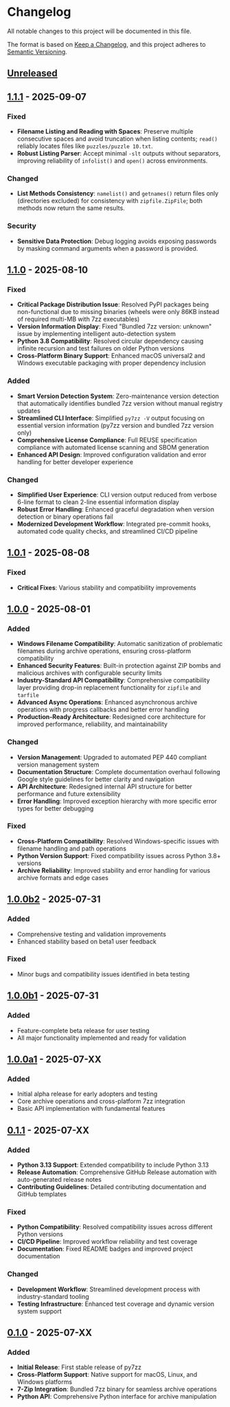 <!--
SPDX-License-Identifier: MIT
SPDX-FileCopyrightText: 2025 py7zz contributors
-->

# Changelog

All notable changes to this project will be documented in this file.

The format is based on [Keep a Changelog](https://keepachangelog.com/en/1.0.0/),
and this project adheres to [Semantic Versioning](https://semver.org/spec/v2.0.0.html).

## [Unreleased]

## [1.1.1] - 2025-09-07

### Fixed
- **Filename Listing and Reading with Spaces**: Preserve multiple consecutive spaces and avoid truncation when listing contents; `read()` reliably locates files like `puzzles/puzzle 10.txt`.
- **Robust Listing Parser**: Accept minimal `-slt` outputs without separators, improving reliability of `infolist()` and `open()` across environments.

### Changed
- **List Methods Consistency**: `namelist()` and `getnames()` return files only (directories excluded) for consistency with `zipfile.ZipFile`; both methods now return the same results.

### Security
- **Sensitive Data Protection**: Debug logging avoids exposing passwords by masking command arguments when a password is provided.

## [1.1.0] - 2025-08-10

### Fixed
- **Critical Package Distribution Issue**: Resolved PyPI packages being non-functional due to missing binaries (wheels were only 86KB instead of required multi-MB with 7zz executables)
- **Version Information Display**: Fixed "Bundled 7zz version: unknown" issue by implementing intelligent auto-detection system
- **Python 3.8 Compatibility**: Resolved circular dependency causing infinite recursion and test failures on older Python versions
- **Cross-Platform Binary Support**: Enhanced macOS universal2 and Windows executable packaging with proper dependency inclusion

### Added
- **Smart Version Detection System**: Zero-maintenance version detection that automatically identifies bundled 7zz version without manual registry updates
- **Streamlined CLI Interface**: Simplified `py7zz -V` output focusing on essential version information (py7zz version and bundled 7zz version only)
- **Comprehensive License Compliance**: Full REUSE specification compliance with automated license scanning and SBOM generation
- **Enhanced API Design**: Improved configuration validation and error handling for better developer experience

### Changed
- **Simplified User Experience**: CLI version output reduced from verbose 6-line format to clean 2-line essential information display
- **Robust Error Handling**: Enhanced graceful degradation when version detection or binary operations fail
- **Modernized Development Workflow**: Integrated pre-commit hooks, automated code quality checks, and streamlined CI/CD pipeline

## [1.0.1] - 2025-08-08

### Fixed
- **Critical Fixes**: Various stability and compatibility improvements

## [1.0.0] - 2025-08-01

### Added
- **Windows Filename Compatibility**: Automatic sanitization of problematic filenames during archive operations, ensuring cross-platform compatibility
- **Enhanced Security Features**: Built-in protection against ZIP bombs and malicious archives with configurable security limits
- **Industry-Standard API Compatibility**: Comprehensive compatibility layer providing drop-in replacement functionality for `zipfile` and `tarfile`
- **Advanced Async Operations**: Enhanced asynchronous archive operations with progress callbacks and better error handling
- **Production-Ready Architecture**: Redesigned core architecture for improved performance, reliability, and maintainability

### Changed
- **Version Management**: Upgraded to automated PEP 440 compliant version management system
- **Documentation Structure**: Complete documentation overhaul following Google style guidelines for better clarity and navigation
- **API Architecture**: Redesigned internal API structure for better performance and future extensibility
- **Error Handling**: Improved exception hierarchy with more specific error types for better debugging

### Fixed
- **Cross-Platform Compatibility**: Resolved Windows-specific issues with filename handling and path operations
- **Python Version Support**: Fixed compatibility issues across Python 3.8+ versions
- **Archive Reliability**: Improved stability and error handling for various archive formats and edge cases

## [1.0.0b2] - 2025-07-31

### Added
- Comprehensive testing and validation improvements
- Enhanced stability based on beta1 user feedback

### Fixed
- Minor bugs and compatibility issues identified in beta testing

## [1.0.0b1] - 2025-07-31

### Added
- Feature-complete beta release for user testing
- All major functionality implemented and ready for validation

## [1.0.0a1] - 2025-07-XX

### Added
- Initial alpha release for early adopters and testing
- Core archive operations and cross-platform 7zz integration
- Basic API implementation with fundamental features

## [0.1.1] - 2025-07-XX

### Added
- **Python 3.13 Support**: Extended compatibility to include Python 3.13
- **Release Automation**: Comprehensive GitHub Release automation with auto-generated release notes
- **Contributing Guidelines**: Detailed contributing documentation and GitHub templates

### Fixed
- **Python Compatibility**: Resolved compatibility issues across different Python versions
- **CI/CD Pipeline**: Improved workflow reliability and test coverage
- **Documentation**: Fixed README badges and improved project documentation

### Changed
- **Development Workflow**: Streamlined development process with industry-standard tooling
- **Testing Infrastructure**: Enhanced test coverage and dynamic version system support

## [0.1.0] - 2025-07-XX

### Added
- **Initial Release**: First stable release of py7zz
- **Cross-Platform Support**: Native support for macOS, Linux, and Windows platforms
- **7-Zip Integration**: Bundled 7zz binary for seamless archive operations
- **Python API**: Comprehensive Python interface for archive manipulation

[Unreleased]: https://github.com/rxchi1d/py7zz/compare/v1.1.1...HEAD
[1.1.1]: https://github.com/rxchi1d/py7zz/compare/v1.1.0...v1.1.1
[1.1.0]: https://github.com/rxchi1d/py7zz/compare/v1.0.0...v1.1.0
[1.0.1]: https://github.com/rxchi1d/py7zz/compare/v1.0.0...v1.0.1
[1.0.0]: https://github.com/rxchi1d/py7zz/compare/v0.1.1...v1.0.0
[1.0.0b2]: https://github.com/rxchi1d/py7zz/compare/v1.0.0b1...v1.0.0b2
[1.0.0b1]: https://github.com/rxchi1d/py7zz/compare/v1.0.0a1...v1.0.0b1
[1.0.0a1]: https://github.com/rxchi1d/py7zz/compare/v0.1.1...v1.0.0a1
[0.1.1]: https://github.com/rxchi1d/py7zz/compare/v0.1.0...v0.1.1
[0.1.0]: https://github.com/rxchi1d/py7zz/releases/tag/v0.1.0
